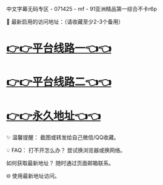 中文字幕无码专区 - 071425 - mf - 91亚洲精品第一综合不卡r6p

🌟 最新启用的访问地址：（请收藏至少2-3个备用）

# [👉👉平台线路一👈👈](https://za52.run)
# [👉👉平台线路二👈👈](https://za53.run)
# [👉👉永久地址👈👈](https://za51.run)

✨ 温馨提醒：
截图或转发给自己微信/QQ收藏。

💡 FAQ：
打不开怎么办？
尝试换浏览器或换网络。

如何获取最新地址？
随时通过页面邮箱联系。

🌐 使用最新地址访问。
